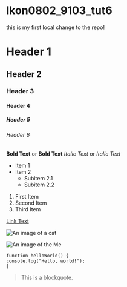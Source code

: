 # lkon0802_9103_tut6

this is my first local change to the repo!

# Header 1
## Header 2
### Header 3
#### Header 4
##### Header 5
###### Header 6
**Bold Text** or __Bold Text__
*Italic Text* or _Italic Text_
- Item 1
- Item 2
  - Subitem 2.1
  - Subitem 2.2
1. First Item
2. Second Item
3. Third Item

[Link Text](https://www.google.com)

![An image of a cat](https://placekitten.com/200/300)

![An image of the Me](/image/IMG_2371.JPG)

```
function helloWorld() {
console.log("Hello, world!");
}
```

> This is a blockquote.